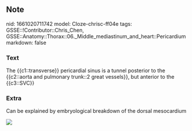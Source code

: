 ## Note
nid: 1661020711742
model: Cloze-chrisc-ff04e
tags: GSSE::!Contributor::Chris_Chen, GSSE::Anatomy::Thorax::06._Middle_mediastinum_and_heart::Pericardium
markdown: false

### Text
<div class="toggle">
  The {{c1::transverse}} pericardial sinus is a tunnel posterior to
  the {{c2::aorta and pulmonary trunk::2 great vessels}}, but
  anterior to the {{c3::SVC}}
</div>

### Extra
<p id="973148eb-8f6a-48ba-9fdf-595e04e3b3af" class="">Can be
explained by embryological breakdown of the dorsal mesocardium
<p id="973148eb-8f6a-48ba-9fdf-595e04e3b3af" class=""><img src= 
"13708205_1310531762313759_8615960010168703887_o.jpg">
